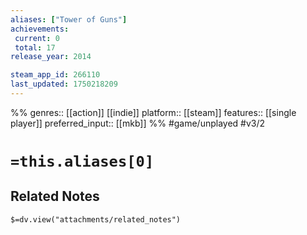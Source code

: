 ```yaml
---
aliases: ["Tower of Guns"]
achievements:
 current: 0
 total: 17
release_year: 2014

steam_app_id: 266110
last_updated: 1750218209
---
```

%%
genres:: [[action]] [[indie]]
platform:: [[steam]]
features:: [[single player]]
preferred_input:: [[mkb]]
%%
#game/unplayed
#v3/2

# `=this.aliases[0]`
## Related Notes
`$=dv.view("attachments/related_notes")`